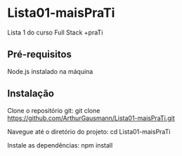 # Lista01-maisPraTi
Lista 1 do curso Full Stack +praTi

## Pré-requisitos
  Node.js instalado na máquina

## Instalação
  Clone o repositório git: git clone https://github.com/ArthurGausmann/Lista01-maisPraTi.git
  
  Navegue até o diretório do projeto: cd Lista01-maisPraTi
  
  Instale as dependências: npm install
